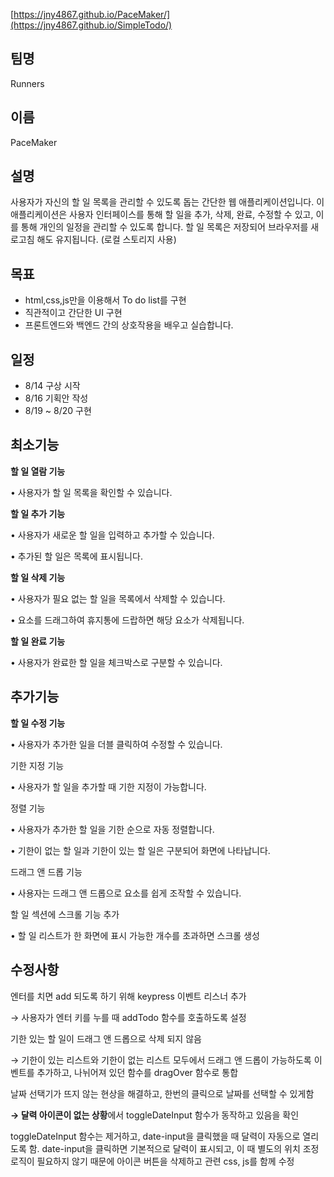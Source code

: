 [https://jny4867.github.io/PaceMaker/](https://jny4867.github.io/SimpleTodo/)



## **팀명**

Runners

## **이름**

PaceMaker

## **설명**

사용자가 자신의 할 일 목록을 관리할 수 있도록 돕는 간단한 웹 애플리케이션입니다. 
이 애플리케이션은 사용자 인터페이스를 통해 할 일을 추가, 삭제, 완료, 수정할 수 있고, 이를 통해 개인의 일정을 관리할 수 있도록 합니다. 할 일 목록은 저장되어 브라우저를 새로고침 해도 유지됩니다. (로컬 스토리지 사용)

## **목표**

- html,css,js만을 이용해서 To do list를 구현
- 직관적이고 간단한 UI 구현
- 프론트엔드와 백엔드 간의 상호작용을 배우고 실습합니다.

## **일정**

- 8/14 구상 시작
- 8/16 기획안 작성
- 8/19 ~ 8/20 구현

## 최소기능

**할 일 열람 기능** 

•	사용자가 할 일 목록을 확인할 수 있습니다. 

**할 일 추가 기능**

•	사용자가 새로운 할 일을 입력하고 추가할 수 있습니다.

•	추가된 할 일은 목록에 표시됩니다.

**할 일 삭제 기능**

•	사용자가 필요 없는 할 일을 목록에서 삭제할 수 있습니다.

•	요소를 드래그하여 휴지통에 드랍하면 해당 요소가 삭제됩니다.

**할 일 완료 기능**

•	사용자가 완료한 할 일을 체크박스로 구분할 수 있습니다.

## 추가기능

**할 일 수정 기능**

•	사용자가 추가한 일을 더블 클릭하여 수정할 수 있습니다.

기한 지정 기능

•	사용자가 할 일을 추가할 때 기한 지정이 가능합니다.

정렬 기능

•	사용자가 추가한 할 일을 기한 순으로 자동 정렬합니다.

•	기한이 없는 할 일과 기한이 있는 할 일은 구분되어 화면에 나타납니다.

드래그 앤 드롭 기능

•	사용자는 드래그 앤 드롭으로 요소를 쉽게 조작할 수 있습니다. 

할 일 섹션에 스크롤 기능 추가

•	할 일 리스트가 한 화면에 표시 가능한 개수를 초과하면 스크롤 생성

## 수정사항

엔터를 치면 add 되도록 하기 위해 keypress 이벤트 리스너 추가

→ 사용자가 엔터 키를 누를 때 addTodo 함수를 호출하도록 설정

기한 있는 할 일이 드래그 앤 드롭으로 삭제 되지 않음

→  기한이 있는 리스트와 기한이 없는 리스트 모두에서 드래그 앤 드롭이 가능하도록 이벤트를 추가하고, 나뉘어져 있던 함수를 dragOver 함수로 통합

날짜 선택기가 뜨지 않는 현상을 해결하고, 한번의 클릭으로 날짜를 선택할 수 있게함

**→ 달력 아이콘이 없는 상황**에서 toggleDateInput 함수가 동작하고 있음을 확인

toggleDateInput 함수는 제거하고, date-input을 클릭했을 때 달력이 자동으로 열리도록 함. date-input을 클릭하면 기본적으로 달력이 표시되고, 이 때 별도의 위치 조정 로직이 필요하지 않기 때문에 아이콘 버튼을 삭제하고 관련 css, js를 함께 수정
